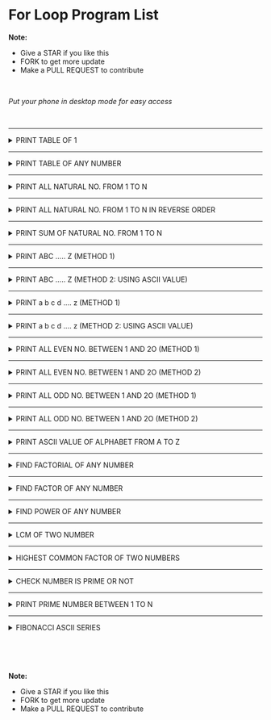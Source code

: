 # For Loop Program List

**Note:**
 - Give a STAR if you like this 
 - FORK to get more update
 - Make a PULL REQUEST to contribute

<br>

*Put your phone in desktop mode for easy access*

<br>


 <hr>

 <details><summary>PRINT TABLE OF 1</summary>

    ```

    #include <iostream>
    using namespace std;
    int main()
        {
            for(int i=1;i<=10;i++)
            {
                cout<<i<<"\n";
            }
        }


        /*
        ### Output ###
        1
        2
        3
        4
        5
        6
        7
        8
        9
        10
        */

    ```

<img>


 </details>



 <hr>

 <details><summary>PRINT TABLE OF ANY NUMBER</summary>

    ```

    #include <iostream>
    using namespace std;
    int main()
        {
            int no;
            cout<<"Enter any number\n";
            cin>>no;
            for(int i=1;i<=10;i++)
            {
                cout<<i*no<<"";
            }
        }


        /*
        ### Output ###
        Enter any number
        5
        5 10 15 20 25 30 35 40 45 50
        */





    ```

<img>


 </details>



 <hr>

 <details><summary>PRINT ALL NATURAL NO. FROM 1 TO N</summary>

    ```

    #include <iostream>
    using namespace std;
    int main()
        {
            int no;
            cout<<"Enter any number\n";
            cin>>no;
            cout<<"Natural no. from 1 to "<<no<<" is given below\n";
            for(int i=1;i<=no;i++)
            {
                cout<<i<<"";
            }
            
        }


        /*
        ### Output ###
        Enter any number
        8
        Natural no. from 1 to 8 is given below
        1 2 3 4 5 6 7 8 
        */

    ```

<img>


 </details>


 <hr>

 <details><summary>PRINT ALL NATURAL NO. FROM 1 TO N IN REVERSE ORDER</summary>

    ```

    #include <iostream>
    using namespace std;
    int main()
        {
            int no;
            cout<<"Enter any number\n";
            cin>>no;
            cout<<"Natural no. from "<<no<<" to 1 is given below\n";
            for(int i=1;i>=no;i--)
            {
                cout<<i<<"";
            }
            
        }


        /*
        ### Output ###
        Enter any number
        8
        Natural no. from 1 to 8 is given below
        8 7 6 5 4 3 2 1 
        */

    ```

<img>


 </details>




 <hr>

 <details><summary>PRINT SUM OF NATURAL NO. FROM 1 TO N</summary>

    ```

    #include <iostream>
    using namespace std;
    int main()
        {
            int no,sum=0;
            cout<<"Enter any number\n";
            cin>>no;
            cout<<"Natural no. from 1 to "<<no<<" is given below\n";
            for(int i=1;i<=no;i++)
            {
                cout<<i<<"";
                sum=sum+i;
            }
            cout<<"\nTotal sum="<<sum;
        }


        /*
        ### Output ###
        Enter any number
        8
        Natural no. from 1 to 8 is given below
        1 2 3 4 5 6 7 8 
        Total sum=36
        */
    ```

<img>


 </details>



 <hr>

 <details><summary>PRINT ABC ..... Z (METHOD 1)</summary>

    ```

    #include <iostream>
    using namespace std;
    int main()
        {
            for(char ch='A';ch<='Z';ch++>)
            {
                cout<<ch<<"";
            }
        }


        /*
        ### Output ###
        A B C D E F G H I J K L M N O P Q R S T U V W X Y Z 
        */

    ```

<img>


 </details>




 <hr>

 <details><summary>PRINT ABC ..... Z (METHOD 2: USING ASCII VALUE)</summary>

    ```

    #include <iostream>
    using namespace std;
    int main()
        {
           for(int i=65;i<=90;i++)
           {
            cout<<(char)i<<"";
           }
        }


         /*
        ### Output ###
        A B C D E F G H I J K L M N O P Q R S T U V W X Y Z 
        */

    ```

<img>


 </details>





 <hr>

 <details><summary>PRINT a b c d .... z (METHOD 1)</summary>

    ```

    #include <iostream>
    using namespace std;
    int main()
        {
             for(char ch='a';ch<='z';ch++>)
            {
                cout<<ch<<"";
            }
        }


        /*
        ### Output ###
        a b c d e f g h i j k l m n o p q r s t u v w x y z 
        */


    ```

<img>


 </details>




 <hr>

 <details><summary>PRINT a b c d .... z (METHOD 2: USING ASCII VALUE)</summary>


    ```

    #include <iostream>
    using namespace std;
    int main()
        {
            for(int i=97;i<=122;i++)
           {
            cout<<(char)i<<"";
           }
        }


        
        /*
        ### Output ###
        a b c d e f g h i j k l m n o p q r s t u v w x y z 
        */

    ```

<img>


 </details>



 <hr>

 <details><summary>PRINT ALL EVEN NO. BETWEEN 1 AND 2O (METHOD 1)</summary>

    ```

    #include <iostream>
    using namespace std;
    int main()
        {
            cout<<"Even number b/w 1 and 20 is given below\n";
            for(int i=2;i<=20;i=i+2)
            {
                cout<<i<<"";
            }
        }


          /*
        ### Output ###
        Even number b/w 1 and 20 is given below
        2 4 6 8 10 12 14 16 18 20 
        */

    ```

<img>


 </details>




 <hr>

 <details><summary>PRINT ALL EVEN NO. BETWEEN 1 AND 2O (METHOD 2)</summary>

    ```

    #include <iostream>
    using namespace std;
    int main()
        {
            cout<<"Even number b/w 1 and 20 is given below\n";
            for(int i=1;i<=20;i=i+1)
            {
                if(i%2==0)
                cout<<i<<"";
            }
        }


          /*
        ### Output ###
        Even number b/w 1 and 20 is given below
        2 4 6 8 10 12 14 16 18 20 
        */

    ```

<img>


 </details>




 <hr>

 <details><summary>PRINT ALL ODD NO. BETWEEN 1 AND 2O (METHOD 1)</summary>

    ```

    #include <iostream>
    using namespace std;
    int main()
        {
            cout<<"Odd number b/w 1 and 20 is given below\n";
            for(int i=1;i<=20;i=i+2)
            {
                cout<<i<<"";
            }
        }


          /*
        ### Output ###
        Odd number b/w 1 and 20 is given below
        1 3 5 7 9 11 13 15 17 19 
        */

    ```

<img>


 </details>



 <hr>

 <details><summary>PRINT ALL ODD NO. BETWEEN 1 AND 2O (METHOD 2)</summary>

    ```

    #include <iostream>
    using namespace std;
    int main()
        {
            cout<<"Odd number b/w 1 and 20 is given below\n";
            for(int i=1;i<=20;i=i+1)
            {
                if(i%2!=0)
                cout<<i<<"";
            }
        }


          /*
        ### Output ###
        Odd number b/w 1 and 20 is given below
        1 3 5 7 9 11 13 15 17 19 
        */

    ```

<img>


 </details>



 <hr>

 <details><summary>PRINT ASCII VALUE OF ALPHABET FROM A TO Z</summary>

    ```

    #include <iostream>
    using namespace std;
    int main()
        {
            for(char ch='A';ch<='Z';ch++)
            {
                cout<<ch<<"="<<(int)ch<<"\n";
            }
        }


          /*
        ### Output ###
        A=65
        B=66
        C=67
        D=68
        E=69
        F=70
        G=71
        H=72
        I=73
        J=74
        K=75
        L=76
        M=77
        N=78
        O=89
        P=80
        Q=81
        R=82
        S=43
        T=54
        U=85
        V=86
        W=87
        X=88
        Y=89
        Z=90

        */

    ```

<img>


 </details>



 <hr>

 <details><summary>FIND FACTORIAL OF ANY NUMBER</summary>

    ```

    #include <iostream>
    using namespace std;
    int main()
        {
            int no,f=1;
            cout<<"Enter any number\n";
            cin>>no;
            for(int i=1;i<=no;i++)
            {
                f=f*i;
            }
            cout<<"Factorial="<<f;
        }


          /*
        ### Output ###
        Enter any number
        6
        Factorial=720
        */

    ```

<img>


 </details>



 <hr>

 <details><summary>FIND FACTOR OF ANY NUMBER</summary>

    ```

    #include <iostream>
    using namespace std;
    int main()
        {
            int no;
            cout<<"Enter any number\n";
            cin>>no;
            cout<<"Factor is given below\n";
            for(int i=1;i<=no;i++)
            {
                if(no%i==0)
                cout<<i<<"";
            }
        }


          /*
        ### Output ###
        Enter any number
        8
        Factor is given below
        1 2 4 8 
        */

    ```

<img>


 </details>




 <hr>

 <details><summary>FIND POWER OF ANY NUMBER</summary>

    ```

    #include <iostream>
    using namespace std;
    int main()
        {
            int b,p,f=1;
            cout<<"Enter base\n";
            cin>>b;
            cout<<"Enter power\n";
            cin>>p;
            for(int i=1;i<=p;i++)
            {
                f=f*b;
            }
            cout<<"Result="<<f;
        }


          /*
        ### Output ###
        Enter base
        2
        Enter power
        5 
        Result=32
        */

    ```

<img>


 </details>



 <hr>

 <details><summary>LCM OF TWO NUMBER </summary>

    ```

    #include <iostream>
    using namespace std;
    int main()
        {
            int no1,no2,m=1;
            cout<<"Enter first number\n";
            cin>>no1;
            cout<<"Enter second number\n";
            cin>>no2;
            for(int i=no1;;i++)
            {
                if(i%no1==0&&i%no2==0)
                {
                    m=i;
                    break;
                }
            }
            cout<<"LCM of "<<no1<<" and "<<no2<<" is "<<m;
        }


          /*
        ### Output ###
        Enter first number
        4
        Enter second number
        6 
        LCM of 4 and 6 is 12
        */

    ```

<img>


 </details>




 <hr>

 <details><summary>HIGHEST COMMON FACTOR OF TWO NUMBERS </summary>

    ```

    #include <iostream>
    using namespace std;
    int main()
        {
            int no1,no2,m=1;
            cout<<"Enter first number\n";
            cin>>no1;
            cout<<"Enter second number\n";
            cin>>no2;
            for(int i=1;i<=no1;i++)
            {
                if(i%no1==0&&i%no2==0)
                {
                    m=i;
                }
            }
            cout<<"HCF of "<<no1<<" and "<<no2<<" is "<<m;
        }


          /*
        ### Output ###
        Enter first number
        16
        Enter second number
        624
        HCF of 16 and 24 is 8
        */

    ```

<img>


 </details>




 <hr>

 <details><summary>CHECK NUMBER IS PRIME OR NOT </summary>

    ```

    #include <iostream>
    using namespace std;
    int main()
        {
            int no,m=0;
            cout<<"Enter any number\n";
            cin>>no;
            for(int i=2;i<=no-1;i++)
            {
                if(no%i==0)
                {
                    cout<<"Number is not prime";
                    m=i;
                    break;
                }
            }
            if(m==0)
            cout<<"Number is prime";
        }


          /*
        ### Output ###
        Enter any number
        43
        Number is prime
        */

    ```

<img>


 </details>




 <hr>

 <details><summary>PRINT PRIME NUMBER BETWEEN 1 TO N </summary>

 **Note:** This is a 'C' code, click <a href="../../../../C%20Basic%20Tutorials/README.md">here </a>to get started with 'C Programming Language'

    ```

    #include <stdio.h>
    int main()
        {
            int n,m,num:
            printf("Enter any number you want to print prime number upto\n");
            scanf("%d",&num):
            printf("Prime number between 1 and %d is given below\n",num);
            for(int i=1;i<=num;i++)
            {
                n=1,m=0;
                for(int j=2;<=n-1;j++)
                {
                    if(n%j==0)
                    {
                        m=1;
                        break;
                    }
                }
                    if(m==0)
                    printf("%d",n);
                
            }
           
        }


          /*
        ### Output ###
        Enter any number you want to print prime number upto
        20
        Prime number between 1 and 20 is given below
        1 2 3 5 7 11 17 19 
        */

    ```

<img>


 </details>





 <hr>

 <details><summary>FIBONACCI ASCII SERIES</summary>

    ```

    #include <iostream>
    using namespace std;
    int main()
        {
            int no,a,b=1,c=0;
            cout<<"Enter any number upto you want to print fabonacci series\n";
            cin>>no;
            for(int i=1;i<=no;i++)
            {
                cout<<c<<"";
                a=b;
                b=c;
                c=a+b;
                    
            }
        }


          /*
        ### Output ###
        Enter any number upto you want to print fabonacci series
        8
        0 1 1 2 3 5 8 13 
        */

    ```

<img>


 </details>


<br><br><br>


**Note:**
 - Give a STAR if you like this 
 - FORK to get more update
 - Make a PULL REQUEST to contribute







